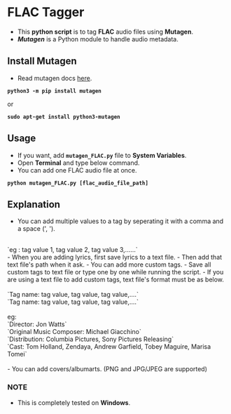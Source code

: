 # **FLAC Tagger**

- This **python script** is to tag **FLAC** audio files using **Mutagen**.
- ***Mutagen*** is a Python module to handle audio metadata.

## **Install Mutagen**

- Read mutagen docs [here](https://mutagen.readthedocs.io/en/latest/index.html).

**`python3 -m pip install mutagen`**

or

**`sudo apt-get install python3-mutagen`**

## **Usage**

- If you want, add **`mutagen_FLAC.py`** file to **System Variables**.
- Open **Terminal** and type below command.
- You can add one FLAC audio file at once.

**`python mutagen_FLAC.py [flac_audio_file_path]`**

## **Explanation**

- You can add multiple values to a tag by seperating it with a comma and a space (', ').
 <br>
`eg : tag value 1, tag value 2, tag value 3,......`
 <br>
- When you are adding lyrics, first save lyrics to a text file.
- Then add that text file's path when it ask.
- You can add more custom tags.
- Save all custom tags to text file or type one by one while running the script.
- If you are using a text file to add custom tags, text file's format must be as below.<br>
 <br>
`Tag name: tag value, tag value, tag value,....`<br>
`Tag name: tag value, tag value, tag value,....`<br>
 <br>
 eg:<br>
`Director: Jon Watts`<br>
`Original Music Composer: Michael Giacchino`<br>
`Distribution: Columbia Pictures, Sony Pictures Releasing`<br>
`Cast: Tom Holland, Zendaya, Andrew Garfield, Tobey Maguire, Marisa Tomei`<br>
 <br>
- You can add covers/albumarts. (PNG and JPG/JPEG are supported)

### **NOTE**
- This is completely tested on **Windows**.
